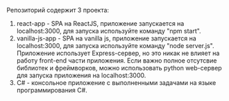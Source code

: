 Репозиторий содержит 3 проекта:
1) react-app - SPA на ReactJS, приложение запускается на localhost:3000, для запуска используйте команду "npm start".
2) vanilla-js-app - SPA на vanilla js, приложение запускается на localhost:3000, для запуска используйте команду "node server.js". Приложение использует Express-сервер, но это никак не влияет на работу front-end части приложения. Если важно полное отсутсвие библиотек и фреймворков, можно использовать python web-сервер для запуска приложения на localhost:3000.
3) C# - консольное приложение с выполненными задачами на языке программирования C#.
